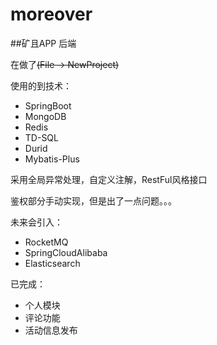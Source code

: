 # moreover
##矿且APP 后端

在做了~~(File -> NewProject)~~

使用的到技术：
- SpringBoot
- MongoDB
- Redis
- TD-SQL
- Durid
- Mybatis-Plus

采用全局异常处理，自定义注解，RestFul风格接口

鉴权部分手动实现，但是出了一点问题。。。

未来会引入：
- RocketMQ
- SpringCloudAlibaba
- Elasticsearch

已完成：
- 个人模块
- 评论功能
- 活动信息发布

